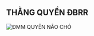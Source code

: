 ## THẰNG QUYỀN ĐBRR

![ĐMM QUYỀN NÃO CHÓ](https://s.memehay.com/files/posts/e4daf325357eff6e5845e7d0f2004fb8khong-lam-ma-doi-co-an-thi-an-dau-buoi-an-cut-huan-hoa-hong.jpg)
